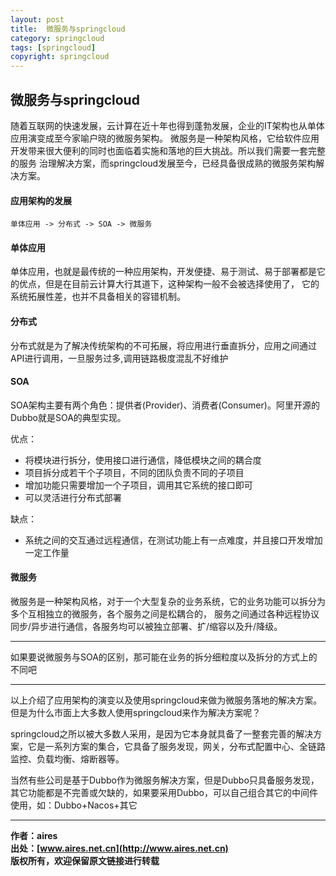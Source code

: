 ```yaml
---
layout: post
title:  微服务与springcloud
category: springcloud 
tags: [springcloud]
copyright: springcloud
---
```


## 微服务与springcloud
随着互联网的快速发展，云计算在近十年也得到蓬勃发展，企业的IT架构也从单体应用演变成至今家喻户晓的微服务架构。
微服务是一种架构风格，它给软件应用开发带来很大便利的同时也面临着实施和落地的巨大挑战。所以我们需要一套完整的服务
治理解决方案，而springcloud发展至今，已经具备很成熟的微服务架构解决方案。


#### 应用架构的发展
```text
单体应用 -> 分布式 -> SOA -> 微服务
```

#### 单体应用
单体应用，也就是最传统的一种应用架构，开发便捷、易于测试、易于部署都是它的优点，但是在目前云计算大行其道下，这种架构一般不会被选择使用了，
它的系统拓展性差，也并不具备相关的容错机制。

#### 分布式
分布式就是为了解决传统架构的不可拓展，将应用进行垂直拆分，应用之间通过API进行调用，一旦服务过多,调用链路极度混乱不好维护

#### SOA
SOA架构主要有两个角色：提供者(Provider)、消费者(Consumer)。阿里开源的Dubbo就是SOA的典型实现。

优点：
- 将模块进行拆分，使用接口进行通信，降低模块之间的耦合度
- 项目拆分成若干个子项目，不同的团队负责不同的子项目
- 增加功能只需要增加一个子项目，调用其它系统的接口即可
- 可以灵活进行分布式部署

缺点：
- 系统之间的交互通过远程通信，在测试功能上有一点难度，并且接口开发增加一定工作量

#### 微服务
微服务是一种架构风格，对于一个大型复杂的业务系统，它的业务功能可以拆分为多个互相独立的微服务，各个服务之间是松耦合的，
服务之间通过各种远程协议同步/异步进行通信，各服务均可以被独立部署、扩/缩容以及升/降级。


---
如果要说微服务与SOA的区别，那可能在业务的拆分细粒度以及拆分的方式上的不同吧

---
以上介绍了应用架构的演变以及使用springcloud来做为微服务落地的解决方案。但是为什么市面上大多数人使用springcloud来作为解决方案呢？

springcloud之所以被大多数人采用，是因为它本身就具备了一整套完善的解决方案，它是一系列方案的集合，它具备了服务发现，网关，分布式配置中心、全链路监控、负载均衡、熔断器等。

当然有些公司是基于Dubbo作为微服务解决方案，但是Dubbo只具备服务发现，其它功能都是不完善或欠缺的，如果要采用Dubbo，可以自己组合其它的中间件使用，如：Dubbo+Nacos+其它

---
**作者：aires**  
**出处：[www.aires.net.cn](http://www.aires.net.cn)**   
**版权所有，欢迎保留原文链接进行转载** 

